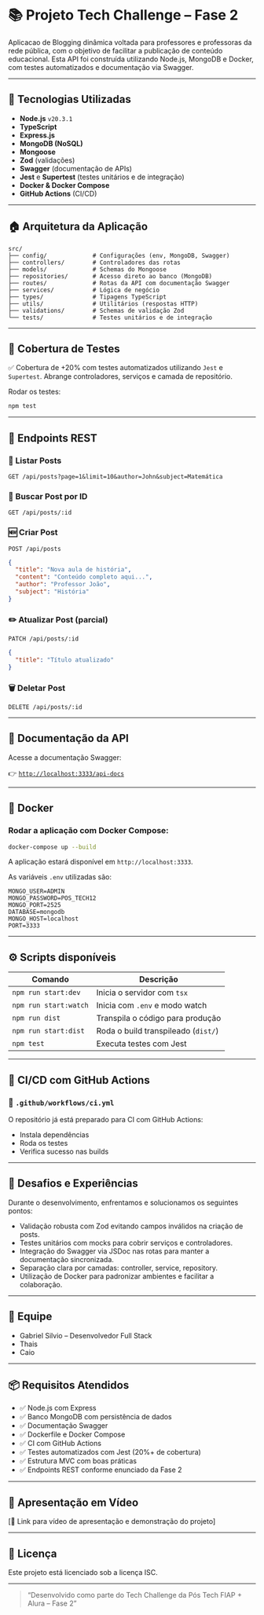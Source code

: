 # 📚 Projeto Tech Challenge – Fase 2

Aplicacao de Blogging dinâmica voltada para professores e professoras da rede pública, com o objetivo de facilitar a publicação de conteúdo educacional. Esta API foi construída utilizando Node.js, MongoDB e Docker, com testes automatizados e documentação via Swagger.

---

## 🚀 Tecnologias Utilizadas

- **Node.js** `v20.3.1`
- **TypeScript**
- **Express.js**
- **MongoDB (NoSQL)**
- **Mongoose**
- **Zod** (validações)
- **Swagger** (documentação de APIs)
- **Jest** e **Supertest** (testes unitários e de integração)
- **Docker & Docker Compose**
- **GitHub Actions** (CI/CD)

---

## 🏠 Arquitetura da Aplicação

```
src/
├── config/             # Configurações (env, MongoDB, Swagger)
├── controllers/        # Controladores das rotas
├── models/             # Schemas do Mongoose
├── repositories/       # Acesso direto ao banco (MongoDB)
├── routes/             # Rotas da API com documentação Swagger
├── services/           # Lógica de negócio
├── types/              # Tipagens TypeScript
├── utils/              # Utilitários (respostas HTTP)
├── validations/        # Schemas de validação Zod
└── tests/              # Testes unitários e de integração
```

---

## 🥪 Cobertura de Testes

✅ Cobertura de +20% com testes automatizados utilizando `Jest` e `Supertest`.
Abrange controladores, serviços e camada de repositório.

Rodar os testes:

```bash
npm test
```

---

## 📁 Endpoints REST

### 📄 Listar Posts

```
GET /api/posts?page=1&limit=10&author=John&subject=Matemática
```

### 📄 Buscar Post por ID

```
GET /api/posts/:id
```

### 🆕 Criar Post

```
POST /api/posts
```

```json
{
  "title": "Nova aula de história",
  "content": "Conteúdo completo aqui...",
  "author": "Professor João",
  "subject": "História"
}
```

### ✏️ Atualizar Post (parcial)

```
PATCH /api/posts/:id
```

```json
{
  "title": "Título atualizado"
}
```

### 🗑️ Deletar Post

```
DELETE /api/posts/:id
```

---

## 📂 Documentação da API

Acesse a documentação Swagger:

👉 [`http://localhost:3333/api-docs`](http://localhost:3333/api-docs)

---

## 🐳 Docker

### Rodar a aplicação com Docker Compose:

```bash
docker-compose up --build
```

A aplicação estará disponível em `http://localhost:3333`.

As variáveis `.env` utilizadas são:

```env
MONGO_USER=ADMIN
MONGO_PASSWORD=POS_TECH12
MONGO_PORT=2525
DATABASE=mongodb
MONGO_HOST=localhost
PORT=3333
```

---

## ⚙️ Scripts disponíveis

| Comando               | Descrição                           |
| --------------------- | ----------------------------------- |
| `npm run start:dev`   | Inicia o servidor com `tsx`         |
| `npm run start:watch` | Inicia com `.env` e modo watch      |
| `npm run dist`        | Transpila o código para produção    |
| `npm run start:dist`  | Roda o build transpileado (`dist/`) |
| `npm test`            | Executa testes com Jest             |

---

## 🔄 CI/CD com GitHub Actions

### 📂 `.github/workflows/ci.yml`

O repositório já está preparado para CI com GitHub Actions:

- Instala dependências
- Roda os testes
- Verifica sucesso nas builds

---

## 🎯 Desafios e Experiências

Durante o desenvolvimento, enfrentamos e solucionamos os seguintes pontos:

- Validação robusta com Zod evitando campos inválidos na criação de posts.
- Testes unitários com mocks para cobrir serviços e controladores.
- Integração do Swagger via JSDoc nas rotas para manter a documentação sincronizada.
- Separação clara por camadas: controller, service, repository.
- Utilização de Docker para padronizar ambientes e facilitar a colaboração.

---

## 👥 Equipe

- Gabriel Silvio – Desenvolvedor Full Stack
- Thais
- Caio

---

## 📦 Requisitos Atendidos

- ✅ Node.js com Express
- ✅ Banco MongoDB com persistência de dados
- ✅ Documentação Swagger
- ✅ Dockerfile e Docker Compose
- ✅ CI com GitHub Actions
- ✅ Testes automatizados com Jest (20%+ de cobertura)
- ✅ Estrutura MVC com boas práticas
- ✅ Endpoints REST conforme enunciado da Fase 2

---

## 📄 Apresentação em Vídeo

\[🔗 Link para vídeo de apresentação e demonstração do projeto] <!-- Substitua com o link do vídeo gravado -->

---

## 📄 Licença

Este projeto está licenciado sob a licença ISC.

---

> “Desenvolvido como parte do Tech Challenge da Pós Tech FIAP + Alura – Fase 2”

